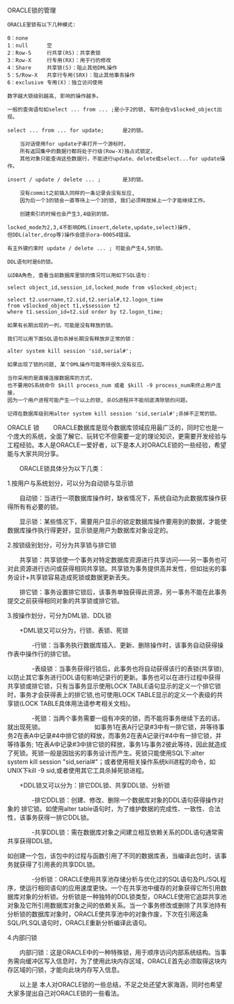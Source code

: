 ORACLE锁的管理
																		
	ORACLE里锁有以下几种模式:
	
	0：none
	1：null      空								
	2：Row-S     行共享(RS)：共享表锁  
	3：Row-X     行专用(RX)：用于行的修改
	4：Share     共享锁(S)：阻止其他DML操作
	5：S/Row-X   共享行专用(SRX)：阻止其他事务操作
	6：exclusive 专用(X)：独立访问使用
	
	数字越大锁级别越高, 影响的操作越多。

	一般的查询语句如select ... from ... ;是小于2的锁, 有时会在v$locked_object出现。
	
	select ... from ... for update;      是2的锁。
	
		当对话使用for update子串打开一个游标时，
		所有返回集中的数据行都将处于行级(Row-X)独占式锁定，
		其他对象只能查询这些数据行，不能进行update、delete或select...for update操作。
	
	insert / update / delete ... ;	     是3的锁。	
	
		没有commit之前插入同样的一条记录会没有反应, 
		因为后一个3的锁会一直等待上一个3的锁, 我们必须释放掉上一个才能继续工作。
	
		创建索引的时候也会产生3,4级别的锁。
	
	locked_mode为2,3,4不影响DML(insert,delete,update,select)操作, 
	但DDL(alter,drop等)操作会提示ora-00054错误。
	
	有主外键约束时 update / delete ... ; 可能会产生4,5的锁。
	
	DDL语句时是6的锁。
	
	以DBA角色, 查看当前数据库里锁的情况可以用如下SQL语句：

	select object_id,session_id,locked_mode from v$locked_object;

	select t2.username,t2.sid,t2.serial#,t2.logon_time 
	from v$locked_object t1,v$session t2 
	where t1.session_id=t2.sid order by t2.logon_time;

	如果有长期出现的一列，可能是没有释放的锁。
	
	我们可以用下面SQL语句杀掉长期没有释放非正常的锁：

	alter system kill session 'sid,serial#';

	如果出现了锁的问题, 某个DML操作可能等待很久没有反应。
	
	当你采用的是直接连接数据库的方式，
	也不要用OS系统命令 $kill process_num 或者 $kill -9 process_num来终止用户连接，
	因为一个用户进程可能产生一个以上的锁, 杀OS进程并不能彻底清除锁的问题。
	
	记得在数据库级别用alter system kill session 'sid,serial#';杀掉不正常的锁。

ORACLE 锁
　　ORACLE数据库是现今数据库领域应用最广泛的，同时它也是一个庞大的系统，全面了解它、玩转它不但需要一定的理论知识，更需要开发经验与工程经验。本人是ORACLE一爱好者，以下是本人对ORACLE锁的一些经验，希望能与大家共同分享。

　　ORACLE锁具体分为以下几类：

1.按用户与系统划分，可以分为自动锁与显示锁

　　自动锁：当进行一项数据库操作时，缺省情况下，系统自动为此数据库操作获得所有有必要的锁。

　　显示锁：某些情况下，需要用户显示的锁定数据库操作要用到的数据，才能使数据库操作执行得更好，显示锁是用户为数据库对象设定的。

2.按锁级别划分，可分为共享锁与排它锁

　　共享锁：共享锁使一个事务对特定数据库资源进行共享访问——另一事务也可对此资源进行访问或获得相同共享锁。共享锁为事务提供高并发性，但如拙劣的事务设计+共享锁容易造成死锁或数据更新丢失。

　　排它锁：事务设置排它锁后，该事务单独获得此资源，另一事务不能在此事务提交之前获得相同对象的共享锁或排它锁。

3.按操作划分，可分为DML锁、DDL锁

　　+DML锁又可以分为，行锁、表锁、死锁

　　　　-行锁：当事务执行数据库插入、更新、删除操作时，该事务自动获得操作表中操作行的排它锁。

　　　　-表级锁：当事务获得行锁后，此事务也将自动获得该行的表锁(共享锁),以防止其它事务进行DDL语句影响记录行的更新。事务也可以在进行过程中获得共享锁或排它锁，只有当事务显示使用LOCK TABLE语句显示的定义一个排它锁时，事务才会获得表上的排它锁,也可使用LOCK TABLE显示的定义一个表级的共享锁(LOCK TABLE具体用法请参考相关文档)。

　　　　-死锁：当两个事务需要一组有冲突的锁，而不能将事务继续下去的话，就出现死锁。
　　　　　　　　如事务1在表A行记录#3中有一排它锁，并等待事务2在表A中记录#4中排它锁的释放，而事务2在表A记录行#4中有一排它锁，并等待事务; 1在表A中记录#3中排它锁的释放，事务1与事务2彼此等待，因此就造成了死锁。死锁一般是因拙劣的事务设计而产生。死锁只能使用SQL下:alter system kill session "sid,serial#"；或者使用相关操作系统kill进程的命令，如UNIX下kill -9 sid,或者使用其它工具杀掉死锁进程。

　　+DDL锁又可以分为：排它DDL锁、共享DDL锁、分析锁

　　　　-排它DDL锁：创建、修改、删除一个数据库对象的DDL语句获得操作对象的 排它锁。如使用alter table语句时，为了维护数据的完成性、一致性、合法性，该事务获得一排它DDL锁。

　　　　-共享DDL锁：需在数据库对象之间建立相互依赖关系的DDL语句通常需共享获得DDL锁。

如创建一个包，该包中的过程与函数引用了不同的数据库表，当编译此包时，该事务就获得了引用表的共享DDL锁。

　　　　-分析锁：ORACLE使用共享池存储分析与优化过的SQL语句及PL/SQL程序，使运行相同语句的应用速度更快。一个在共享池中缓存的对象获得它所引用数据库对象的分析锁。分析锁是一种独特的DDL锁类型，ORACLE使用它追踪共享池对象及它所引用数据库对象之间的依赖关系。当一个事务修改或删除了共享池持有分析锁的数据库对象时，ORACLE使共享池中的对象作废，下次在引用这条SQL/PLSQL语句时，ORACLE重新分析编译此语句。

4.内部闩锁

　　内部闩锁：这是ORACLE中的一种特殊锁，用于顺序访问内部系统结构。当事务需向缓冲区写入信息时，为了使用此块内存区域，ORACLE首先必须取得这块内存区域的闩锁，才能向此块内存写入信息。

　　以上是 本人对ORACLE锁的一些总结，不足之处还望大家海涵，同时也希望大家多提出自己对ORACLE锁的一些看法。
